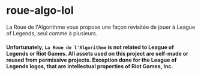 # roue-algo-lol
La Roue de l'Algorithme vous propose une façon revisitée de jouer à League of Legends, seul comme à plusieurs.

#### Unfortunately, `La Roue de l'Algorithme` is not related to League of Legends or Riot Games. All assets used on this project are self-made or reused from permissive projects. Exception done for the League of Legends logos, that are intellectual properties of Riot Games, Inc.